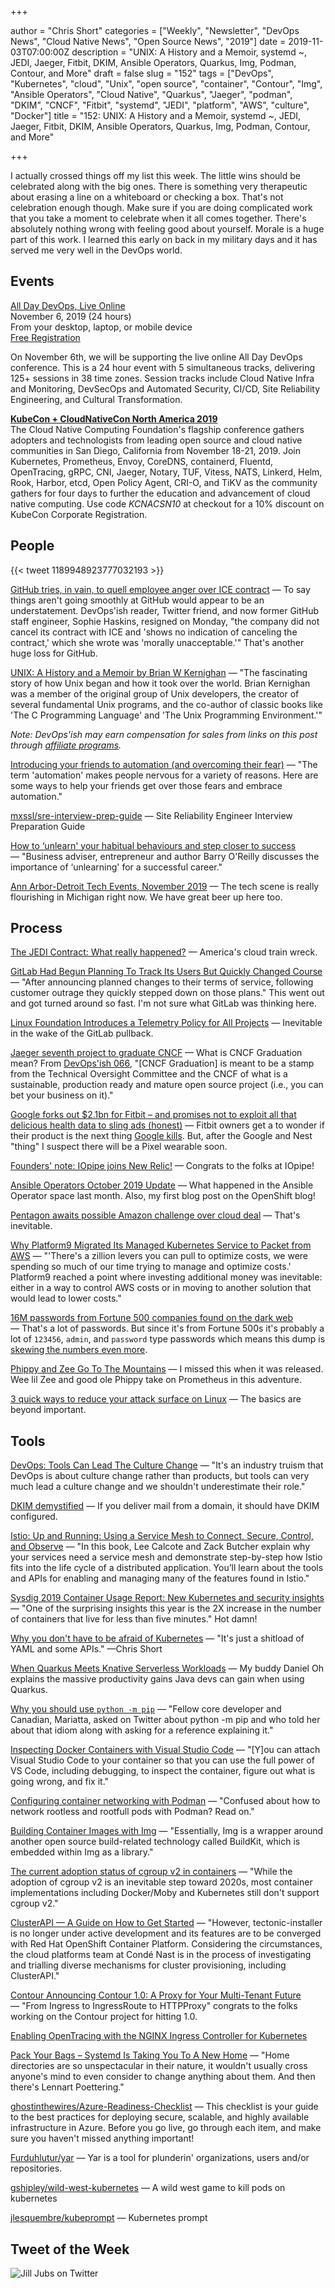 +++

author = "Chris Short"
categories = ["Weekly", "Newsletter", "DevOps News", "Cloud Native News", "Open Source News", "2019"]
date = 2019-11-03T07:00:00Z
description = "UNIX: A History and a Memoir, systemd ~, JEDI, Jaeger, Fitbit, DKIM, Ansible Operators, Quarkus, Img, Podman, Contour, and More"
draft = false
slug = "152"
tags = ["DevOps", "Kubernetes", "cloud", "Unix", "open source", "container", "Contour", "Img", "Ansible Operators", "Cloud Native", "Quarkus", "Jaeger", "podman", "DKIM", "CNCF", "Fitbit", "systemd", "JEDI", "platform", "AWS", "culture", "Docker"]
title = "152: UNIX: A History and a Memoir, systemd ~, JEDI, Jaeger, Fitbit, DKIM, Ansible Operators, Quarkus, Img, Podman, Contour, and More"

+++

I actually crossed things off my list this week. The little wins should be celebrated along with the big ones. There is something very therapeutic about erasing a line on a whiteboard or checking a box. That's not celebration enough though. Make sure if you are doing complicated work that you take a moment to celebrate when it all comes together. There's absolutely nothing wrong with feeling good about yourself. Morale is a huge part of this work. I learned this early on back in my  military days and it has served me very well in the DevOps world.

## Events

[All Day DevOps, Live Online](https://www.alldaydevops.com/)  
November 6, 2019 (24 hours)  
From your desktop, laptop, or mobile device  
[Free Registration](https://www.alldaydevops.com/register)

On November 6th, we will be supporting the live online All Day DevOps conference. This is a 24 hour event with 5 simultaneous tracks, delivering 125+ sessions in 38 time zones. Session tracks include Cloud Native Infra and Monitoring, DevSecOps and Automated Security, CI/CD, Site Reliability Engineering, and Cultural Transformation.

[**KubeCon + CloudNativeCon North America 2019**](https://cshort.co/kcna19)  
The Cloud Native Computing Foundation's flagship conference gathers adopters and technologists from leading open source and cloud native communities in San Diego, California from November 18-21, 2019. Join Kubernetes, Prometheus, Envoy, CoreDNS, containerd, Fluentd, OpenTracing, gRPC, CNI, Jaeger, Notary, TUF, Vitess, NATS, Linkerd, Helm, Rook, Harbor, etcd, Open Policy Agent, CRI-O, and TiKV as the community gathers for four days to further the education and advancement of cloud native computing. Use code *KCNACSN10* at checkout for a 10% discount on KubeCon Corporate Registration.

## People

{{< tweet 1189948923777032193 >}}

[GitHub tries, in vain, to quell employee anger over ICE contract](https://www.latimes.com/business/technology/story/2019-10-31/github-ice-contract-defense) — To say things aren't going smoothly at GitHub would appear to be an understatement. DevOps'ish reader, Twitter friend, and now former GitHub staff engineer, Sophie Haskins, resigned on Monday, "the company did not cancel its contract with ICE and 'shows no indication of canceling the contract,' which she wrote was 'morally unacceptable.'" That's another huge loss for GitHub.

[UNIX: A History and a Memoir by Brian W Kernighan](https://amzn.to/2NsxEgF) — "The fascinating story of how Unix began and how it took over the world. Brian Kernighan was a member of the original group of Unix developers, the creator of several fundamental Unix programs, and the co-author of classic books like 'The C Programming Language' and 'The Unix Programming Environment.'"

*Note: DevOps'ish may earn compensation for sales from links on this post through [affiliate programs](/terms/).*

[Introducing your friends to automation (and overcoming their fear)](https://www.redhat.com/sysadmin/introducing-automation) — "The term 'automation' makes people nervous for a variety of reasons. Here are some ways to help your friends get over those fears and embrace automation."

[mxssl/sre-interview-prep-guide](https://github.com/mxssl/sre-interview-prep-guide) — Site Reliability Engineer Interview Preparation Guide

[How to ‘unlearn' your habitual behaviours and step closer to success](https://www.siliconrepublic.com/advice/unlearning-success-barry-oreilly) — "Business adviser, entrepreneur and author Barry O'Reilly discusses the importance of ‘unlearning' for a successful career."

[Ann Arbor-Detroit Tech Events, November 2019](https://cronicle.press/2019/10/31/ann-arbor-detroit-tech-events-november-2019/) — The tech scene is really flourishing in Michigan right now. We have great beer up here too.

## Process

[The JEDI Contract: What really happened?](https://www.cloudmanagementinsider.com/the-jedi-contract-what-really-happened/) — America's cloud train wreck.

[GitLab Had Begun Planning To Track Its Users But Quickly Changed Course](https://www.phoronix.com/scan.php?page=news_item&px=GitLab-Telemetry-Yes-No) — "After announcing planned changes to their terms of service, following customer outrage they quickly stepped down on those plans." This went out and got turned around so fast. I'm not sure what GitLab was thinking here.

[Linux Foundation Introduces a Telemetry Policy for All Projects](https://thenewstack.io/linux-foundation-introduces-a-telemetry-policy-for-all-projects/) — Inevitable in the wake of the GitLab pullback.

[Jaeger seventh project to graduate CNCF](https://devclass.com/2019/10/31/jaeger-seventh-project-to-graduate-cncf/) — What is CNCF Graduation mean? From [DevOps'ish 066](https://devopsish.com/066/), "[CNCF Graduation] is meant to be a stamp from the Technical Oversight Committee and the CNCF of what is a sustainable, production ready and mature open source project (i.e., you can bet your business on it)."

[Google forks out $2.1bn for Fitbit – and promises not to exploit all that delicious health data to sling ads (honest)](https://www.theregister.co.uk/2019/11/01/google_buys_fitbit/) — Fitbit owners get a to wonder if their product is the next thing [Google kills](https://killedbygoogle.com/). But, after the Google and Nest "thing" I suspect there will be a Pixel wearable soon.

[Founders' note: IOpipe joins New Relic!](https://read.iopipe.com/founders-note-iopipe-joins-new-relic-c15eeda47151) — Congrats to the folks at IOpipe!

[Ansible Operators October 2019 Update](https://blog.openshift.com/ansible-operators-october-2019-update/) — What happened in the Ansible Operator space last month. Also, my first blog post on the OpenShift blog!

[Pentagon awaits possible Amazon challenge over cloud deal](https://apnews.com/a3d7a26c6f0642089dfc3f43b60a60e1) — That's inevitable.

[Why Platform9 Migrated Its Managed Kubernetes Service to Packet from AWS](https://thenewstack.io/why-platform9-migrated-its-managed-kubernetes-service-to-packet-from-aws/) — "'There's a zillion levers you can pull to optimize costs, we were spending so much of our time trying to manage and optimize costs.' Platform9 reached a point where investing additional money was inevitable: either in a way to control AWS costs or in moving to another solution that would lead to lower costs."

[16M passwords from Fortune 500 companies found on the dark web](https://siliconangle.com/2019/10/30/16m-passwords-fortune-500-companies-found-dark-web/) — That's a lot of passwords. But since it's from Fortune 500s it's probably a lot of `123456`, `admin`, and `password` type passwords which means this dump is [skewing the numbers even more](https://en.wikipedia.org/wiki/List_of_the_most_common_passwords).

[Phippy and Zee Go To The Mountains](https://phippygoestothemountains.github.io/) — I missed this when it was released. Wee lil Zee and good ole Phippy take on Prometheus in this adventure.

[3 quick ways to reduce your attack surface on Linux](https://www.redhat.com/sysadmin/reduce-attack-surface) — The basics are beyond important.

## Tools

[DevOps: Tools Can Lead The Culture Change](https://redmonk.com/rstephens/2019/10/25/devops-tools-can-lead-the-culture-change/) — "It's an industry truism that DevOps is about culture change rather than products, but tools can very much lead a culture change and we shouldn't underestimate their role."

[DKIM demystified](https://www.20i.com/blog/dkim-demystified/) — If you deliver mail from a domain, it should have DKIM configured.

[Istio: Up and Running: Using a Service Mesh to Connect, Secure, Control, and Observe](https://amzn.to/2PGCQAk) — "In this book, Lee Calcote and Zack Butcher explain why your services need a service mesh and demonstrate step-by-step how Istio fits into the life cycle of a distributed application. You’ll learn about the tools and APIs for enabling and managing many of the features found in Istio."

[Sysdig 2019 Container Usage Report: New Kubernetes and security insights](https://sysdig.com/blog/sysdig-2019-container-usage-report/) — "One of the surprising insights this year is the 2X increase in the number of containers that live for less than five minutes." Hot damn!

[Why you don't have to be afraid of Kubernetes](https://opensource.com/article/19/10/kubernetes-complex-business-problem) — "It's just a shitload of YAML and some APIs." —Chris Short

[When Quarkus Meets Knative Serverless Workloads](https://vmblog.com/archive/2019/10/29/when-quarkus-meets-knative-serverless-workloads.aspx#.XbiN1JNKiuN) — My buddy Daniel Oh explains the massive productivity gains Java devs can gain when using Quarkus.

[Why you should use `python -m pip`](https://snarky.ca/why-you-should-use-python-m-pip/) — "Fellow core developer and Canadian, Mariatta, asked on Twitter about python -m pip and who told her about that idiom along with asking for a reference explaining it."

[Inspecting Docker Containers with Visual Studio Code](https://code.visualstudio.com/blogs/2019/10/31/inspecting-containers) — "[Y]ou can attach Visual Studio Code to your container so that you can use the full power of VS Code, including debugging, to inspect the container, figure out what is going wrong, and fix it."

[Configuring container networking with Podman](https://www.redhat.com/sysadmin/container-networking-podman) — "Confused about how to network rootless and rootfull pods with Podman? Read on."

[Building Container Images with Img](https://blog.giantswarm.io/building-container-images-with-img/) — "Essentially, Img is a wrapper around another open source build-related technology called BuildKit, which is embedded within Img as a library."

[The current adoption status of cgroup v2 in containers](https://medium.com/nttlabs/cgroup-v2-596d035be4d7) — "While the adoption of cgroup v2 is an inevitable step toward 2020s, most container implementations including Docker/Moby and Kubernetes still don't support cgroup v2."

[ClusterAPI — A Guide on How to Get Started](https://medium.com/condenastengineering/clusterapi-a-guide-on-how-to-get-started-ff9a81262945) — "However, tectonic-installer is no longer under active development and its features are to be converged with Red Hat OpenShift Container Platform. Considering the circumstances, the cloud platforms team at Condé Nast is in the process of investigating and trialling diverse mechanisms for cluster provisioning, including ClusterAPI."

[Contour Announcing Contour 1.0: A Proxy for Your Multi-Tenant Future](https://projectcontour.io/announcing-contour-1.0/) — "From Ingress to IngressRoute to HTTPProxy" congrats to the folks working on the Contour project for hitting 1.0.

[Enabling OpenTracing with the NGINX Ingress Controller for Kubernetes](https://www.nginx.com/blog/opentracing-with-nginx-ingress-controller-for-kubernetes/)

[Pack Your Bags – Systemd Is Taking You To A New Home](https://hackaday.com/2019/10/16/pack-your-bags-systemd-is-taking-you-to-a-new-home/) — "Home directories are so unspectacular in their nature, it wouldn't usually cross anyone's mind to even consider to change anything about them. And then there's Lennart Poettering."

[ghostinthewires/Azure-Readiness-Checklist](https://github.com/ghostinthewires/Azure-Readiness-Checklist) — This checklist is your guide to the best practices for deploying secure, scalable, and highly available infrastructure in Azure. Before you go live, go through each item, and make sure you haven't missed anything important!

[Furduhlutur/yar](https://github.com/Furduhlutur/yar) — Yar is a tool for plunderin' organizations, users and/or repositories.

[gshipley/wild-west-kubernetes](https://github.com/gshipley/wild-west-kubernetes) — A wild west game to kill pods on kubernetes

[jlesquembre/kubeprompt](https://github.com/jlesquembre/kubeprompt) — Kubernetes prompt

## Tweet of the Week

![Jill Jubs on Twitter](https://shortcdn.com/devopsish/152-tweet-of-the-week.png)
